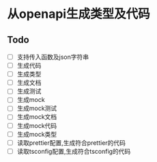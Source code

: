 # 从openapi生成类型及代码

## Todo

- [ ] 支持传入函数及json字符串
- [ ] 生成代码
- [ ] 生成类型
- [ ] 生成文档
- [ ] 生成测试
- [ ] 生成mock
- [ ] 生成mock测试
- [ ] 生成mock文档
- [ ] 生成mock代码
- [ ] 生成mock类型
- [ ] 读取prettier配置,生成符合prettier的代码
- [ ] 读取tsconfig配置,生成符合tsconfig的代码
